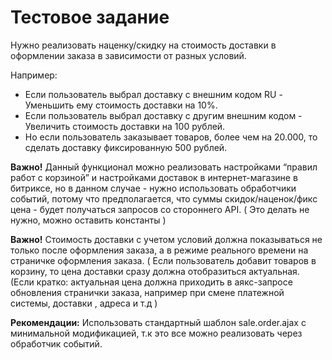 # Тестовое задание
<p>Нужно реализовать наценку/скидку на стоимость доставки в оформлении заказа в зависимости от разных условий.</p>
<p>Например:</p>
<ul>
  <li>Если пользователь выбрал доставку с внешним кодом RU - Уменьшить ему стоимость доставки на 10%.</li>
  <li>Если пользователь выбрал доставку с другим внешним кодом - Увеличить стоимость доставки на 100 рублей.</li>
  <li>Но если пользователь заказывает товаров, более чем на 20.000, то сделать доставку фиксированную 500 рублей.</li>
</ul>
<p><b>Важно!</b> Данный функционал можно реализовать настройками “правил работ с корзиной” и настройками доставок в интернет-магазине в битриксе, но в данном случае - нужно использовать обработчики событий, потому что предполагается, что суммы скидок/наценок/фикс цена - будет получаться запросов со стороннего API. ( Это делать не нужно, можно оставить константы )</p>
<p><b>Важно!</b> Стоимость доставки с учетом условий должна показываться не только после оформления заказа, а в режиме реального времени на страничке оформления заказа. ( Если пользователь добавит товаров в корзину, то цена доставки сразу должна отобразиться актуальная. (Если кратко: актуальная цена должна приходить в аякс-запросе обновления странички заказа, например при смене платежной системы, доставки , адреса и т.д )</p>
<p><b>Рекомендации:</b> Использовать стандартный шаблон sale.order.ajax с минимальной модификацией, т.к это все можно реализовать через обработчик событий.</p>
